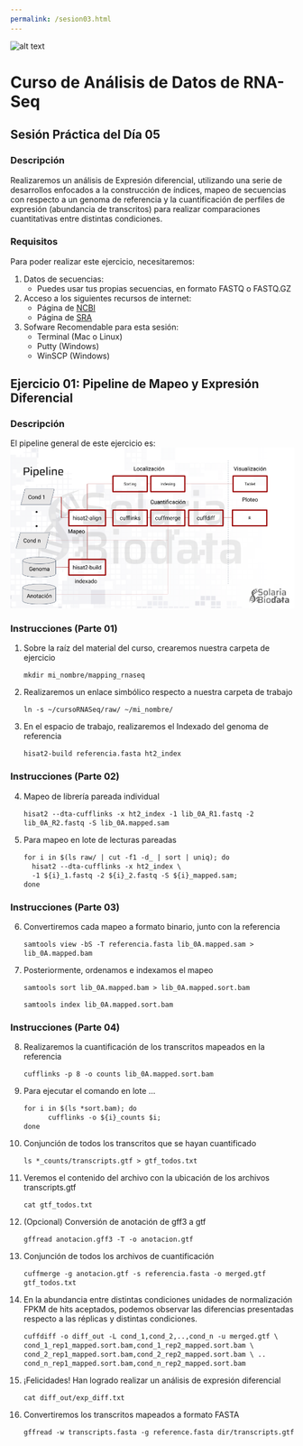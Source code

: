 ```yaml
---
permalink: /sesion03.html
---
```

![alt text](https://solariabiodata.com.mx/images/solaria_banner.png "Soluciones de Siguiente Generación")
# Curso de Análisis de Datos de RNA-Seq

## Sesión Práctica del Día 05

### Descripción
Realizaremos un análisis de Expresión diferencial, utilizando una serie de desarrollos enfocados a la construcción de índices, mapeo de secuencias con respecto a un genoma de referencia y la cuantificación de perfiles de expresión (abundancia de transcritos) para realizar comparaciones cuantitativas entre distintas condiciones.
### Requisitos

Para poder realizar este ejercicio, necesitaremos:

1. Datos de secuencias:
    - Puedes usar tus propias secuencias, en formato FASTQ o FASTQ.GZ
2. Acceso a los siguientes recursos de internet:
    - Página de [NCBI](https://www.ncbi.nlm.nih.gov/)
    - Página de [SRA](https://www.ncbi.nlm.nih.gov/sra)
3. Sofware Recomendable para esta sesión:
    - Terminal (Mac o Linux)
    - Putty (Windows)
    - WinSCP (Windows)

## Ejercicio 01: Pipeline de Mapeo y Expresión Diferencial
### Descripción
 El pipeline general de este ejercicio es:
![alt text](resources/pipeline.png "Solaria Biodata: Nextgen Solutions")

### Instrucciones (Parte 01)
1. Sobre la raíz del material del curso, crearemos nuestra carpeta de ejercicio
    ~~~
    mkdir mi_nombre/mapping_rnaseq
    ~~~
2. Realizaremos un enlace simbólico respecto a nuestra carpeta de trabajo
    ~~~
    ln -s ~/cursoRNASeq/raw/ ~/mi_nombre/
    ~~~
3. En el espacio de trabajo, realizaremos el Indexado del genoma de referencia
    ~~~
    hisat2-build referencia.fasta ht2_index
    ~~~
### Instrucciones (Parte 02)
4. Mapeo de librería pareada individual
    ~~~
    hisat2 --dta-cufflinks -x ht2_index -1 lib_0A_R1.fastq -2 lib_0A_R2.fastq -S lib_0A.mapped.sam
    ~~~
5. Para mapeo en lote de lecturas pareadas
    ~~~
    for i in $(ls raw/ | cut -f1 -d_ | sort | uniq); do
      hisat2 --dta-cufflinks -x ht2_index \
      -1 ${i}_1.fastq -2 ${i}_2.fastq -S ${i}_mapped.sam;
    done
    ~~~
### Instrucciones (Parte 03)
6. Convertiremos cada mapeo a formato binario, junto con la referencia
    ~~~
    samtools view -bS -T referencia.fasta lib_0A.mapped.sam > lib_0A.mapped.bam
    ~~~
7. Posteriormente, ordenamos e indexamos el mapeo
    ~~~
    samtools sort lib_0A.mapped.bam > lib_0A.mapped.sort.bam
    ~~~
    ~~~
    samtools index lib_0A.mapped.sort.bam
    ~~~
### Instrucciones (Parte 04)
8. Realizaremos la cuantificación de los transcritos mapeados en la referencia
    ~~~
    cufflinks -p 8 -o counts lib_0A.mapped.sort.bam
    ~~~
9. Para ejecutar el comando en lote ...
    ~~~
    for i in $(ls *sort.bam); do
          cufflinks -o ${i}_counts $i;
    done
    ~~~
10. Conjunción de todos los transcritos que se hayan cuantificado
    ~~~
    ls *_counts/transcripts.gtf > gtf_todos.txt
    ~~~
11. Veremos el contenido del archivo con la ubicación de los archivos transcripts.gtf
    ~~~
    cat gtf_todos.txt
    ~~~
12. (Opcional) Conversión de anotación de gff3 a gtf
    ~~~
    gffread anotacion.gff3 -T -o anotacion.gtf
    ~~~
13. Conjunción de todos los archivos de cuantificación
    ~~~
    cuffmerge -g anotacion.gtf -s referencia.fasta -o merged.gtf gtf_todos.txt
    ~~~
14. En la abundancia entre distintas condiciones unidades de normalización FPKM de hits aceptados, podemos observar las diferencias presentadas respecto a las réplicas y distintas condiciones.
    ~~~
    cuffdiff -o diff_out -L cond_1,cond_2,..,cond_n -u merged.gtf \
    cond_1_rep1_mapped.sort.bam,cond_1_rep2_mapped.sort.bam \
    cond_2_rep1_mapped.sort.bam,cond_2_rep2_mapped.sort.bam \ ..
    cond_n_rep1_mapped.sort.bam,cond_n_rep2_mapped.sort.bam
    ~~~
15. ¡Felicidades! Han logrado realizar un análisis de expresión diferencial
    ~~~
    cat diff_out/exp_diff.txt
    ~~~
16. Convertiremos los transcritos mapeados a formato FASTA
    ~~~
    gffread -w transcripts.fasta -g reference.fasta dir/transcripts.gtf
    ~~~
